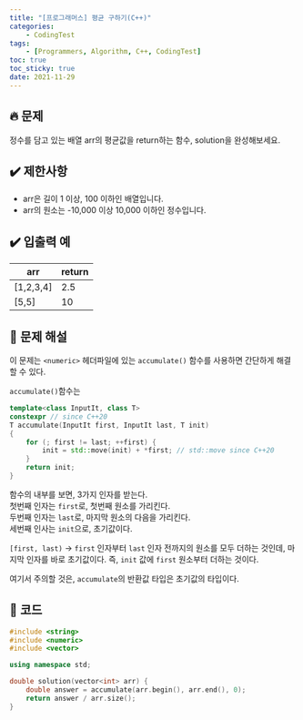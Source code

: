 ```yaml
---
title: "[프로그래머스] 평균 구하기(C++)"
categories: 
    - CodingTest
tags:
    - [Programmers, Algorithm, C++, CodingTest]
toc: true
toc_sticky: true
date: 2021-11-29
---
```


## 🔥 문제
정수를 담고 있는 배열 arr의 평균값을 return하는 함수, solution을 완성해보세요.

## ✔️ 제한사항

- arr은 길이 1 이상, 100 이하인 배열입니다.
- arr의 원소는 -10,000 이상 10,000 이하인 정수입니다.

## ✔️ 입출력 예

|arr|return|
|---|---|
|[1,2,3,4]|2.5|
|[5,5]|10|


## 🤔 문제 해설

이 문제는 `<numeric>` 헤더파일에 있는 `accumulate()` 함수를 사용하면 간단하게 해결할 수 있다. 

`accumulate()`함수는
```cpp
template<class InputIt, class T>
constexpr // since C++20
T accumulate(InputIt first, InputIt last, T init)
{
    for (; first != last; ++first) {
        init = std::move(init) + *first; // std::move since C++20
    }
    return init;
}
```
함수의 내부를 보면, 3가지 인자를 받는다.<br>
첫번째 인자는 `first`로, 첫번째 원소를 가리킨다.<br>
두번째 인자는 `last`로, 마지막 원소의 다음을 가리킨다.<br>
세번째 인사는 `init`으로, 초기값이다.

`[first, last)` → `first` 인자부터 `last` 인자 전까지의 원소를 모두 더하는 것인데, 마지막 인자를 바로 초기값이다. 즉, `init` 값에 `first` 원소부터 더하는 것이다. 

여기서 주의할 것은, `accumulate`의 반환값 타입은 초기값의 타입이다. 


## 👻 코드

```cpp
#include <string>
#include <numeric>
#include <vector>

using namespace std;

double solution(vector<int> arr) {
    double answer = accumulate(arr.begin(), arr.end(), 0);
    return answer / arr.size();
}
```
